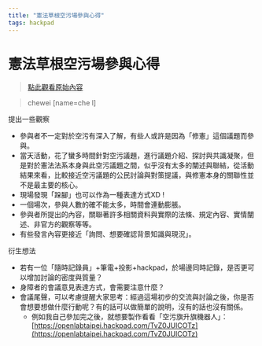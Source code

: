 ```yaml
---
title: "憲法草根空污場參與心得"
tags: hackpad
---
```


# 憲法草根空污場參與心得

> [點此觀看原始內容](https://g0v.hackpad.tw/PotxWBJXIE8)

> chewei
> [name=che l]


提出一些觀察
- 參與者不一定對於空污有深入了解，有些人或許是因為「修憲」這個議題而參與。
- 當天活動，花了蠻多時間針對空污議題，進行議題介紹、探討與共識凝聚，但是對於憲法法系本身與此空污議題之間，似乎沒有太多的闡述與聯結，從活動結果來看，比較接近空污議題的公民討論與對策提議，與修憲本身的關聯性並不是最主要的核心。
- 現場發現「跺腳」也可以作為一種表達方式XD !
- 一個場次，參與人數的確不能太多，時間會連動膨脹。
- 參與者所提出的內容，關聯著許多相關資料與實際的法條、規定內容、實情闡述、非官方的觀察等等。
- 有些發言內容更接近「詢問、想要確認背景知識與現況」。

衍生想法
- 若有一位「隨時記錄員」+筆電+投影+hackpad，於場邊同時記錄，是否更可以增加討論的密度與質量？
- 身障者的會議意見表達方式，會需要注意什麼？
- 會議尾聲，可以考慮提醒大家思考：經過這場初步的交流與討論之後，你是否會想要想做什麼行動呢？有的話可以做簡單的說明，沒有的話也沒有關係。
    - 例如我自己參加完之後，就想要製作看看「空污旗升旗機器人」：[https://openlabtaipei.hackpad.com/TvZ0JUlCOTz](https://openlabtaipei.hackpad.com/TvZ0JUlCOTz)

